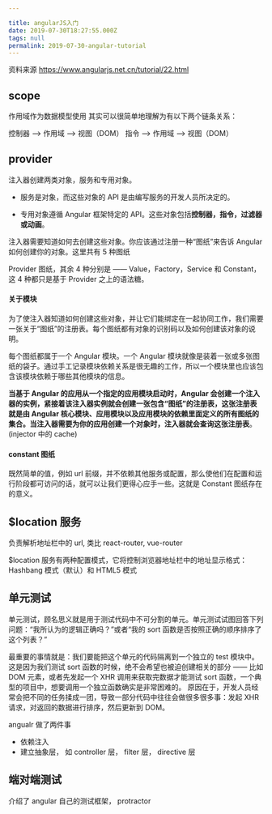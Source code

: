 ```yaml
---

title: angularJS入门
date: 2019-07-30T18:27:55.000Z
tags: null
permalink: 2019-07-30-angular-tutorial
---
```


资料来源
https://www.angularjs.net.cn/tutorial/22.html

## scope

作用域作为数据模型使用
其实可以很简单地理解为有以下两个链条关系：

控制器 --> 作用域 --> 视图（DOM）
指令 --> 作用域 --> 视图（DOM）

## provider

注入器创建两类对象，服务和专用对象。

- 服务是对象，而这些对象的 API 是由编写服务的开发人员所决定的。

- 专用对象遵循 Angular 框架特定的 API。这些对象包括**控制器，指令，过滤器或动画**。

注入器需要知道如何去创建这些对象。你应该通过注册一种“图纸”来告诉 Angular 如何创建你的对象。这里共有 5 种图纸

Provider 图纸，其余 4 种分别是 —— Value，Factory，Service 和 Constant，这 4 种都只是基于 Provider 之上的语法糖。

#### 关于模块

为了使注入器知道如何创建这些对象，并让它们能绑定在一起协同工作，我们需要一张关于“图纸”的注册表。每个图纸都有对象的识别码以及如何创建该对象的说明。

每个图纸都属于一个 Angular 模块。一个 Angular 模块就像是装着一张或多张图纸的袋子。通过手工记录模块依赖关系是很无趣的工作，所以一个模块里也应该包含该模块依赖于哪些其他模块的信息。

**当基于 Angular 的应用从一个指定的应用模块启动时，Angular 会创建一个注入器的实例，紧接着该注入器实例就会创建一张包含“图纸”的注册表，这张注册表就是由 Angular 核心模块、应用模块以及应用模块的依赖里面定义的所有图纸的集合。当注入器需要为你的应用创建一个对象时，注入器就会查询这张注册表**。(injector 中的 cache)

#### constant 图纸

既然简单的值，例如 url 前缀，并不依赖其他服务或配置，那么使他们在配置和运行阶段都可访问的话，就可以让我们更得心应手一些。这就是 Constant 图纸存在的意义。

## \$location 服务

负责解析地址栏中的 url, 类比 react-router, vue-router

\$location 服务有两种配置模式，它将控制浏览器地址栏中的地址显示格式：Hashbang 模式（默认）和 HTML5 模式

## 单元测试

单元测试，顾名思义就是用于测试代码中不可分割的单元。单元测试试图回答下列问题：“我所认为的逻辑正确吗？”或者“我的 sort 函数是否按照正确的顺序排序了这个列表？”

最重要的事情就是：我们要能把这个单元的代码隔离到一个独立的 test 模块中。 这是因为我们测试 sort 函数的时候，绝不会希望也被迫创建相关的部分 —— 比如 DOM 元素，或者先发起一个 XHR 调用来获取完数据才能测试 sort 函数，一个典型的项目中，想要调用一个独立函数确实是非常困难的。 原因在于，开发人员经常会把不同的任务揉成一团，导致一部分代码中往往会做很多很多事：发起 XHR 请求，对返回的数据进行排序，然后更新到 DOM。

angualr 做了两件事

- 依赖注入
- 建立抽象层， 如 controller 层， filter 层， directive 层

## 端对端测试

介绍了 angular 自己的测试框架， protractor
